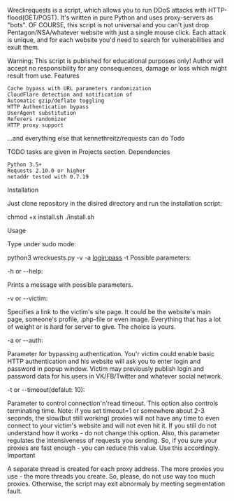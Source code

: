 Wreckrequests is a script, which allows you to run DDoS attacks with HTTP-flood(GET/POST). It's written in pure Python and uses proxy-servers as "bots". OF COURSE, this script is not universal and you can't just drop Pentagon/NSA/whatever website with just a single mouse click. Each attack is unique, and for each website you'd need to search for vulnerabilities and exult them.

Warning: This script is published for educational purposes only! Author will accept no responsibility for any consequences, damage or loss which might result from use.
Features

    Cache bypass with URL parameters randomization
    CloudFlare detection and notification of
    Automatic gzip/deflate toggling
    HTTP Authentication bypass
    UserAgent substitution
    Referers randomizer
    HTTP proxy support

...and everything else that kennethreitz/requests can do
Todo

TODO tasks are given in Projects section.
Dependencies

    Python 3.5+
    Requests 2.10.0 or higher
    netaddr tested with 0.7.19

Installation

Just clone repository in the disired directory and run the installation script:

chmod +x install.sh
./install.sh

Usage

Type under sudo mode:

python3 wreckuests.py -v <target url> -a <login:pass> -t <timeout>
Possible parameters:

-h or --help:

Prints a message with possible parameters.

-v or --victim:

Specifies a link to the victim's site page. It could be the website's main page, someone's profile, .php-file or even image. Everything that has a lot of weight or is hard for server to give. The choice is yours.

-a or --auth:

Parameter for bypassing authentication. You'r victim could enable basic HTTP authentication and his website will ask you to enter login and password in popup window. Victim may previously publish login and password data for his users in VK/FB/Twitter and whatever social network.

-t or --timeout(defalut: 10):

Parameter to control connection'n'read timeout. This option also controls terminating time. Note: if you set timeout=1 or somewhere about 2-3 seconds, the slow(but still working) proxies will not have any time to even connect to your victim's website and will not even hit it. If you still do not understand how it works - do not change this option. Also, this parameter regulates the intensiveness of requests you sending. So, if you sure your proxies are fast enough - you can reduce this value. Use this accordingly.
Important

A separate thread is created for each proxy address. The more proxies you use - the more threads you create. So, please, do not use way too much proxies. Otherwise, the script may exit abnormaly by meeting segmentation fault.
